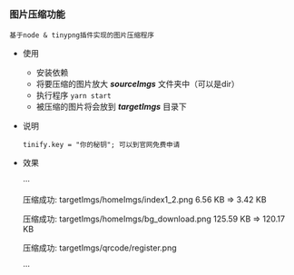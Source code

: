 ### 图片压缩功能
 
`基于node & tinypng插件实现的图片压缩程序`

- 使用
  + 安装依赖
  + 将要压缩的图片放大 ***sourceImgs*** 文件夹中（可以是dir）
  + 执行程序 `yarn start`
  + 被压缩的图片将会放到 ***targetImgs*** 目录下
  
- 说明

  `tinify.key = "你的秘钥"; 可以到官网免费申请`

- 效果

    ···
    
    压缩成功:
    targetImgs/homeImgs/index1_2.png
    6.56 KB => 3.42 KB
    
    压缩成功:
    targetImgs/homeImgs/bg_download.png
    125.59 KB => 120.17 KB
    
    压缩成功:
    targetImgs/qrcode/register.png
    
    ···